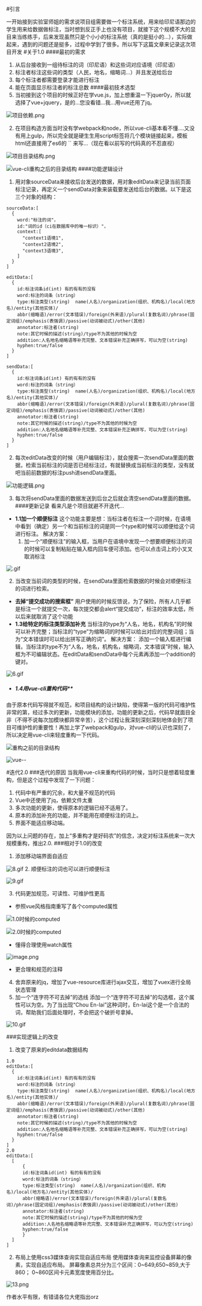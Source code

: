 #引言

一开始接到实验室师姐的需求说项目组需要做一个标注系统，用来给印尼语那边的学生用来给数据做标注，当时想到反正手上也没有项目，就接下这个规模不大的显目来当练练手，后来发现虽然只是个小小的标注系统（真的是挺小的...），实际做起来，遇到的问题还是挺多，过程中学到了很多。所以写下这篇文章来记录这次项目开发
#关于1.0
####最初的需求
1. 从后台接收到一组待标注的词（印尼语）和这些词对应语境（印尼语）
2. 标注者标注这些词的类型（人民，地名，缩略词...）并且发送给后台
3. 每个标注者都需要登录才能进行标注
4. 能在页面显示标注者的标注总数
####最初技术选型
1. 当初接到这个项目的时候正好在学vue.js，加上想重温一下jquer0y，所以就选择了vue+jquery，是的...您没看错...我...用vue还用了jq。

![项目依赖.png](http://upload-images.jianshu.io/upload_images/6455799-739eaa9690e1416f.png?imageMogr2/auto-orient/strip%7CimageView2/2/w/1240)

2. 在项目构造方面当时没有学webpack和node，所以vue-cli基本看不懂....又没有用上gulp，所以完全就是硬生生用script标签将几个模块链接起来，模板html还直接用了es6的 `` 来写...（现在看以前写的代码真的不忍直视）


![项目目录结构.png](http://upload-images.jianshu.io/upload_images/6455799-23a5fa2e9567433f.png?imageMogr2/auto-orient/strip%7CimageView2/2/w/1240)

![vue-cli重构之后的目录结构](http://upload-images.jianshu.io/upload_images/6455799-94db6d67b760e2ac.png?imageMogr2/auto-orient/strip%7CimageView2/2/w/1240)
####功能逻辑设计
1. 用对象sourceData来接收后台发送的数据，用对象editData来记录当前页面标注记录，再定义一个sendData对象来装载要发送给后台的数据。以下是这三个对象的结构：
```
sourceData:[
  {
    word:"标注的词"，
    id:"词的id（ci在数据库中的唯一标识）"，
    context:[
      "context1语境1",
      "context2语境2",
      "context3语境3",
    ]
  }
]

editData:[
  {
	id:标注词条id(int) 有的有有的没有
	word:标注的词条（string）
	type:标注类型(string)  name(人名)/organization(组织、机构名)/local(地方名)/entity(其他实体)/
	abbr(缩略语)/error(文本错误)/foreign(外来语)/plural(复数名词)/phrase(固定词组)/emphasis(表强调)/passive(动词被动式)/other(其他)
	annotator:标注者(string)
	note:其它时候的描述(string)/type不为其他的时候为空
	addition:人名地名缩略语等补充完整、文本错误补充正确拼写，可以为空(string)
	hyphen:true/false
  }
]

sendData:[
  {
	id:标注词条id(int) 有的有有的没有
	word:标注的词条（string）
	type:标注类型(string)  name(人名)/organization(组织、机构名)/local(地方名)/entity(其他实体)/
	abbr(缩略语)/error(文本错误)/foreign(外来语)/plural(复数名词)/phrase(固定词组)/emphasis(表强调)/passive(动词被动式)/other(其他)
	annotator:标注者(string)
	note:其它时候的描述(string)/type不为其他的时候为空
	addition:人名地名缩略语等补充完整、文本错误补充正确拼写，可以为空(string)
	hyphen:true/false
  }
]
```
2. 每次editData改变的时候（用户编辑标注），就会搜索一次sendData里面的数据，检索当前标注的词是否已经标注过，有就替换成当前标注的类型，没有就吧当前前数据的标注push进sendData里面。

![功能逻辑.png](http://upload-images.jianshu.io/upload_images/6455799-ce7f7770acd88d2c.png?imageMogr2/auto-orient/strip%7CimageView2/2/w/1240)

3. 每次将sendData里面的数据发送到后台之后就会清空sendData里面的数据。
####更新记录
看来凡是个项目就避不开迭代...
- **1.1加一个顺便标注**
这个功能主要是想：当标注者在标注一个词时候，在语境中看到（确定）另一个和当前标注的词是同一个type和时候可以顺便给这个词进行标注。
解决方案：
  1. 加一个“顺便标注”的输入框，当用户在语境中发现一个想要顺便标注的词的时候可以复制粘贴在输入框内回车便可添加。也可以点击词上的小叉叉取消标注

![.gif](http://upload-images.jianshu.io/upload_images/6455799-79c06835bbb06c8a.gif?imageMogr2/auto-orient/strip)

  2. 当改变当前词的类型的时候，在sendData里面检索数据的时候会对顺便标注的词进行检索。
- **去掉“提交成功的搜索框”**
用户使用的时候反馈说，为了保险，所有人几乎都是标注一个就提交一次，每次提交都会alert“提交成功”，标注的效率太低，所以后来就取消了这个功能
-  **1.3给特定的标注类型添加补充**
当标注的type为“人名，地名，机构名”的时候可以补齐完整；当标注的“type”为缩略词的时候可以给出对应的完整词组；当为“文本错误时可以给出拼写正确的词”。
解决方案：
添加一个输入框进行编辑，当标注的type不为“人名，地名，机构名，缩略词，文本错误”时候，输入框为不可编辑状态。在editData和sendData中每个元素再添加一个addition的键对。

![6.gif](http://upload-images.jianshu.io/upload_images/6455799-8a2edf33caa553b4.gif?imageMogr2/auto-orient/strip)

- ##### 1.4用vue-cli重构代码**
由于原本代码写得就不规范，和项目结构的设计缺陷，使得第一版的代码可维护性非常的第，经过多次的更新，功能模块的添加，功能的更新之后，代码早就面目全非（不得不说每次加模块都异常辛苦），这个过程让我深刻深刻深刻地体会到了项目可维护性的重要性！再加上学了webpack和gulp，对vue-cli的认识也深刻了，所以决定用vue-cli来轻度重构一下代码。

![重构之前的目录结构](http://upload-images.jianshu.io/upload_images/6455799-6653157f69d65eda.png?imageMogr2/auto-orient/strip%7CimageView2/2/w/1240)

![vue--](http://upload-images.jianshu.io/upload_images/6455799-9f68d21d4fdb33e5.png?imageMogr2/auto-orient/strip%7CimageView2/2/w/1240)

#迭代2.0
###迭代的原因
当我用vue-cli来重构代码的时候，当时只是想着轻度重构，但是这个过程中发现了一下问题：
1. 代码中有严重的冗余，和大量不规范的代码
2. Vue中还使用了jq，依赖文件太重
3. 多次功能的更新，使得原本的逻辑已经不适用了。
4. 原本的添加补充的功能，并不能用在顺便标注的词上。
5. 界面不能适应移动端。

因为以上问题的存在，加上“多重构才是好码农”的信念，决定对标注系统来一次大规模重构，推出2.0.
###相对于1.0的改变

1.  添加移动端界面自适应

![8.gif](http://upload-images.jianshu.io/upload_images/6455799-0be924dec56b5ea7.gif?imageMogr2/auto-orient/strip)
2.  顺便标注的词也可以进行顺便标注

![9.gif](http://upload-images.jianshu.io/upload_images/6455799-4aa632cfe88bf5fa.gif?imageMogr2/auto-orient/strip)

3.  代码更加规范，可读性、可维护性更高
  - 参照vue风格指南重写了各个computed属性


![1.0时候的computed](http://upload-images.jianshu.io/upload_images/6455799-29018b4dfa25f369.jpg?imageMogr2/auto-orient/strip%7CimageView2/2/w/1240)


![2.0时候的computed](http://upload-images.jianshu.io/upload_images/6455799-8e32ac3c94dff45d.png?imageMogr2/auto-orient/strip%7CimageView2/2/w/1240)
  - 懂得合理使用watch属性

![image.png](http://upload-images.jianshu.io/upload_images/6455799-33bbf87320d1df60.png?imageMogr2/auto-orient/strip%7CimageView2/2/w/1240)

  - 更合理和规范的注释
4. 舍弃原来的jq，增加了vue-resource库进行ajax交互，增加了vuex进行全局状态管理
5. 加一个“连字符不可去掉”的选线
添加一个“连字符不可去掉”的勾选框，这个属性可以为空。为了当出现“Chou En-lai”这种词时，En-lai这个是一个合法的词，帮助我们后面处理时，不会把这个破折号拿掉。

![10.gif](http://upload-images.jianshu.io/upload_images/6455799-9ed33f7414e7aa35.gif?imageMogr2/auto-orient/strip)


###实现逻辑上的改变
1. 改变了原来的editdata数据结构
```
1.0
editData:[
  {
	id:标注词条id(int) 有的有有的没有
	word:标注的词条（string）
	type:标注类型(string)  name(人名)/organization(组织、机构名)/local(地方名)/entity(其他实体)/
	abbr(缩略语)/error(文本错误)/foreign(外来语)/plural(复数名词)/phrase(固定词组)/emphasis(表强调)/passive(动词被动式)/other(其他)
	annotator:标注者(string)
	note:其它时候的描述(string)/type不为其他的时候为空
	addition:人名地名缩略语等补充完整、文本错误补充正确拼写，可以为空(string)
	hyphen:true/false
  }
]
2.0
editData:[
  [
      {
	  id:标注词条id(int) 有的有有的没有
	  word:标注的词条（string）
	  type:标注类型(string)  name(人名)/organization(组织、机构名)/local(地方名)/entity(其他实体)/
	  abbr(缩略语)/error(文本错误)/foreign(外来语)/plural(复数名词)/phrase(固定词组)/emphasis(表强调)/passive(动词被动式)/other(其他)
	  annotator:标注者(string)
	  note:其它时候的描述(string)/type不为其他的时候为空
	  addition:人名地名缩略语等补充完整、文本错误补充正确拼写，可以为空(string)
	  hyphen:true/false
      }
  ]
]
```
2. 布局上使用css3媒体查询实现自适应布局
使用媒体查询来监控设备屏幕的像素，实现自适应布局。
屏幕像素总共分为三个区间：0~649,650~859,大于860；
0~860区间卡元素宽度使用百分比。

![13.png](http://upload-images.jianshu.io/upload_images/6455799-d4c9a41dca7badf1.png?imageMogr2/auto-orient/strip%7CimageView2/2/w/1240)


作者水平有限，有错请各位大佬指出orz
